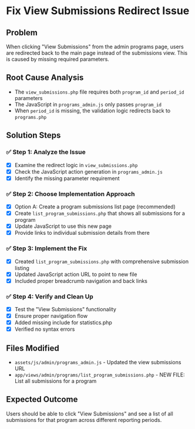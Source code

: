 # Fix View Submissions Redirect Issue

## Problem

When clicking "View Submissions" from the admin programs page, users are redirected back to the main page instead of the submissions view. This is caused by missing required parameters.

## Root Cause Analysis

- The `view_submissions.php` file requires both `program_id` and `period_id` parameters
- The JavaScript in `programs_admin.js` only passes `program_id`
- When `period_id` is missing, the validation logic redirects back to `programs.php`

## Solution Steps

### ✅ Step 1: Analyze the Issue

- [x] Examine the redirect logic in `view_submissions.php`
- [x] Check the JavaScript action generation in `programs_admin.js`
- [x] Identify the missing parameter requirement

### ✅ Step 2: Choose Implementation Approach

- [x] Option A: Create a program submissions list page (recommended)
- [x] Create `list_program_submissions.php` that shows all submissions for a program
- [x] Update JavaScript to use this new page
- [x] Provide links to individual submission details from there

### ✅ Step 3: Implement the Fix

- [x] Created `list_program_submissions.php` with comprehensive submission listing
- [x] Updated JavaScript action URL to point to new file
- [x] Included proper breadcrumb navigation and back links

### ✅ Step 4: Verify and Clean Up

- [x] Test the "View Submissions" functionality
- [x] Ensure proper navigation flow
- [x] Added missing include for statistics.php
- [x] Verified no syntax errors

## Files Modified

- `assets/js/admin/programs_admin.js` - Updated the view submissions URL
- `app/views/admin/programs/list_program_submissions.php` - NEW FILE: List all submissions for a program

## Expected Outcome

Users should be able to click "View Submissions" and see a list of all submissions for that program across different reporting periods.
